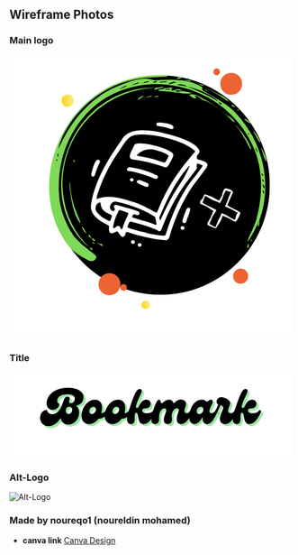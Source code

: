## Wireframe Photos

### Main logo
![Main logo](./logo.png)

### Title
![Title](./Bookmark.png)

### Alt-Logo
![Alt-Logo](.pics/alt_Log.png)

### Made by noureqo1 (noureldin mohamed)
- **canva link** [Canva Design](https://www.canva.com/design/DAGiD7RlBpA/76OCYlVhPVfVqSlSjZ0hlA/view?utm_content=DAGiD7RlBpA&utm_campaign=designshare&utm_medium=link2&utm_source=uniquelinks&utlId=h7f301d19c3)


